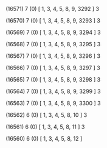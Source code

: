 (16571) 7 (0) [ 1, 3, 4, 5, 8, 9, 3292 ] 3 


(16570) 7 (0) [ 1, 3, 4, 5, 8, 9, 3293 ] 3 


(16569) 7 (0) [ 1, 3, 4, 5, 8, 9, 3294 ] 3 


(16568) 7 (0) [ 1, 3, 4, 5, 8, 9, 3295 ] 3 


(16567) 7 (0) [ 1, 3, 4, 5, 8, 9, 3296 ] 3 


(16566) 7 (0) [ 1, 3, 4, 5, 8, 9, 3297 ] 3 


(16565) 7 (0) [ 1, 3, 4, 5, 8, 9, 3298 ] 3 


(16564) 7 (0) [ 1, 3, 4, 5, 8, 9, 3299 ] 3 


(16563) 7 (0) [ 1, 3, 4, 5, 8, 9, 3300 ] 3 


(16562) 6 (0) [ 1, 3, 4, 5, 8, 10 ] 3 


(16561) 6 (0) [ 1, 3, 4, 5, 8, 11 ] 3 


(16560) 6 (0) [ 1, 3, 4, 5, 8, 12 ]  

